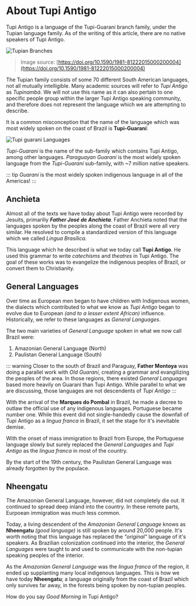 # About Tupi Antigo

Tupi Antigo is a language of the Tupi-Guaraní branch family, under the Tupian language family. As of the writing of this article, there are no native speakers of Tupi Antigo.

![Tupian Branches](/nhe-enga/imgs/tupian_branches.jpeg)

> Image source: [https://doi.org/10.1590/1981-81222015000200004](https://doi.org/10.1590/1981-81222015000200004)

The Tupian family consists of some 70 different South American languages, not all mutually intelligible. Many academic sources will refer to _Tupi Antigo_ as _Tupinambá_. We will not use this name as it can also pertain to one specific people group within the larger Tupi Antigo speaking community, and therefore does not represent the language which we are attempting to describe.  

It is a common misconception that the name of the language which was most widely spoken on the coast of Brazil is **Tupi-Guaraní**:

![Tupi guarani Languages](/nhe-enga/imgs/linguas-tupi-guarani.jpeg)

_Tupi-Guaraní_ is the name of the sub-family which contains Tupi Antigo, among other languages. _Paraguayan Guaraní_ is the most widely spoken language from the _Tupi-Guaraní_ sub-family, with ~7 million native speakers.

::: tip
_Guaraní_ is the most widely spoken indigenous language in all of the Americas!
:::

## Anchieta

Almost all of the texts we have today about Tupi Antigo were recorded by Jesuits, primariliy ___Father José de Anchieta___. Father Anchieta noted that the languages spoken by the peoples along the coast of Brazil were all very similar. He resolved to compile a standardized version of this language which we called _Língua Brasílica_. 

This language which he described is what we today call __Tupi Antigo__. He used this grammar to write _catechisms_ and _theatres_ in Tupi Antigo. The goal of these works was to evangelize the indigenous peoples of Brazil, or convert them to Christianity.

## General Languages

Over time as European men began to have children with Indigenous women, the dialects which contributed to what we know as _Tupi Antigo_ began to evolve due to European _(and to a lesser extent African)_ influence. Historically, we refer to these languages as _General Languages_. 

The two main varieties of _General Language_ spoken in what we now call Brazil were: 
1. Amazonian General Language (North)
1. Paulistan General Language (South)

::: warning
Closer to the south of Brazil and Paraguay, __Father Montoya__ was doing a parallel work with _Old Guaraní_, creating a grammar and evangilizing the peoples of the area. In those regions, there existed _General Languages_ based more heavily on Guaraní than Tupi Antigo. While parallel to what we are discussing, those languages are not descendents of _Tupi Antigo_
:::

With the arrival of the __Marques do Pombal__ in Brazil, he made a decree to outlaw the official use of any indigenous languages. Portuguese became number one. While this event did not single-handedly cause the downfall of Tupi Antigo as a _língua franca_ in Brazil, it set the stage for it's inevitable demise.

With the onset of mass immigration to Brazil from Europe, the Portuguese language slowly but surely replaced the _General Languages_ and _Tupi Antigo_ as the _língua franca_ in most of the country. 

By the start of the 19th century, the Paulistan General Language was already forgotten by the populace. 

## Nheengatu

The Amazonian General Language, however, did not completely die out. It continued to spread deep inland into the country. In these remote parts, Eurpoean immigration was much less common. 

Today, a living descendent of the _Amazonian General Language_ knows as __Nheengatu__ _(good language)_ is still spoken by around 20,000 people. It's worth noting that this language has replaced the _"original"_ language of it's speakers. As Brazilian colonization continued into the interior, the _General Languages_ were taught to and used to communicate with the non-tupian speaking peoples of the interior. 

As the _Amazonian General Language_ was the _lingua franca_ of the region, it ended up supplanting many local indigenous languages. This is how we have today __Nheengatu__; a language originally from the coast of Brazil which only survives far away, in the forests being spoken by non-tupian peoples. 

<exercise answer="tîá nde ko'ema">How do you say _Good Morning_ in Tupi Antigo?</excercise>